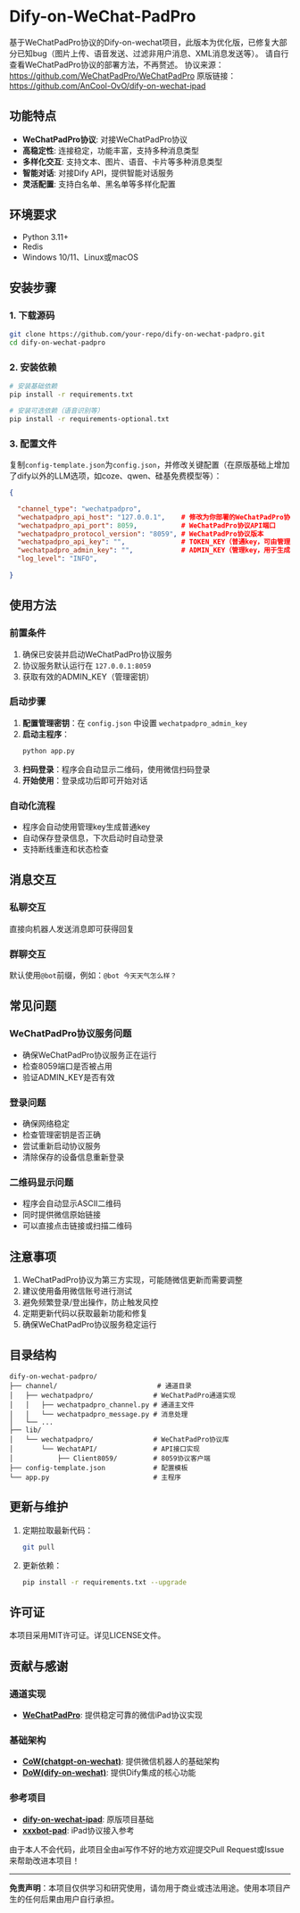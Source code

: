 # Dify-on-WeChat-PadPro

基于WeChatPadPro协议的Dify-on-wechat项目，此版本为优化版，已修复大部分已知bug（图片上传、语音发送、过滤非用户消息、XML消息发送等）。
请自行查看WeChatPadPro协议的部署方法，不再赘述。
协议来源：https://github.com/WeChatPadPro/WeChatPadPro
原版链接：https://github.com/AnCool-OvO/dify-on-wechat-ipad

## 功能特点

- **WeChatPadPro协议**: 对接WeChatPadPro协议
- **高稳定性**: 连接稳定，功能丰富，支持多种消息类型
- **多样化交互**: 支持文本、图片、语音、卡片等多种消息类型
- **智能对话**: 对接Dify API，提供智能对话服务
- **灵活配置**: 支持白名单、黑名单等多样化配置

## 环境要求

- Python 3.11+
- Redis
- Windows 10/11、Linux或macOS

## 安装步骤

### 1. 下载源码

```bash
git clone https://github.com/your-repo/dify-on-wechat-padpro.git
cd dify-on-wechat-padpro
```

### 2. 安装依赖

```bash
# 安装基础依赖
pip install -r requirements.txt

# 安装可选依赖（语音识别等）
pip install -r requirements-optional.txt
```

### 3. 配置文件

复制`config-template.json`为`config.json`，并修改关键配置（在原版基础上增加了dify以外的LLM选项，如coze、qwen、硅基免费模型等）：

```json
{

  "channel_type": "wechatpadpro",
  "wechatpadpro_api_host": "127.0.0.1",    # 修改为你部署的WeChatPadPro协议的主机IP
  "wechatpadpro_api_port": 8059,           # WeChatPadPro协议API端口
  "wechatpadpro_protocol_version": "8059", # WeChatPadPro协议版本
  "wechatpadpro_api_key": "",              # TOKEN_KEY（普通key，可由管理key自动生成）
  "wechatpadpro_admin_key": "",            # ADMIN_KEY（管理key，用于生成普通key）
  "log_level": "INFO",
  
}
```

## 使用方法

### 前置条件

1. 确保已安装并启动WeChatPadPro协议服务
2. 协议服务默认运行在 `127.0.0.1:8059`
3. 获取有效的ADMIN_KEY（管理密钥）

### 启动步骤

1. **配置管理密钥**：在 `config.json` 中设置 `wechatpadpro_admin_key`
2. **启动主程序**：
   ```bash
   python app.py
   ```
3. **扫码登录**：程序会自动显示二维码，使用微信扫码登录
4. **开始使用**：登录成功后即可开始对话

### 自动化流程

- 程序会自动使用管理key生成普通key
- 自动保存登录信息，下次启动时自动登录
- 支持断线重连和状态检查

## 消息交互

### 私聊交互
直接向机器人发送消息即可获得回复

### 群聊交互
默认使用`@bot`前缀，例如：`@bot 今天天气怎么样？`

## 常见问题

### WeChatPadPro协议服务问题
- 确保WeChatPadPro协议服务正在运行
- 检查8059端口是否被占用
- 验证ADMIN_KEY是否有效

### 登录问题
- 确保网络稳定
- 检查管理密钥是否正确
- 尝试重新启动协议服务
- 清除保存的设备信息重新登录

### 二维码显示问题
- 程序会自动显示ASCII二维码
- 同时提供微信原始链接
- 可以直接点击链接或扫描二维码


## 注意事项

1. WeChatPadPro协议为第三方实现，可能随微信更新而需要调整
2. 建议使用备用微信账号进行测试
3. 避免频繁登录/登出操作，防止触发风控
4. 定期更新代码以获取最新功能和修复
5. 确保WeChatPadPro协议服务稳定运行

## 目录结构

```
dify-on-wechat-padpro/
├── channel/                         # 通道目录
│   ├── wechatpadpro/               # WeChatPadPro通道实现
│   │   ├── wechatpadpro_channel.py # 通道主文件
│   │   └── wechatpadpro_message.py # 消息处理
│   └── ...
├── lib/
│   └── wechatpadpro/               # WeChatPadPro协议库
│       └── WechatAPI/              # API接口实现
│           ├── Client8059/         # 8059协议客户端
├── config-template.json            # 配置模板
└── app.py                          # 主程序
```

## 更新与维护

1. 定期拉取最新代码：
   ```bash
   git pull
   ```

2. 更新依赖：
   ```bash
   pip install -r requirements.txt --upgrade
   ```

## 许可证

本项目采用MIT许可证。详见LICENSE文件。

## 贡献与感谢

### 通道实现
- **[WeChatPadPro](https://github.com/WeChatPadPro/WeChatPadPro)**: 提供稳定可靠的微信iPad协议实现

### 基础架构
- **[CoW(chatgpt-on-wechat)](https://github.com/zhayujie/chatgpt-on-wechat)**: 提供微信机器人的基础架构
- **[DoW(dify-on-wechat)](https://github.com/hanfangyuan4396/dify-on-wechat)**: 提供Dify集成的核心功能

### 参考项目
- **[dify-on-wechat-ipad](https://github.com/AnCool-OvO/dify-on-wechat-ipad)**: 原版项目基础
- **[xxxbot-pad](https://github.com/NanSsye/xxxbot-pad)**: iPad协议接入参考

由于本人不会代码，此项目全由ai写作不好的地方欢迎提交Pull Request或Issue来帮助改进本项目！

---

**免责声明**：本项目仅供学习和研究使用，请勿用于商业或违法用途。使用本项目产生的任何后果由用户自行承担。
